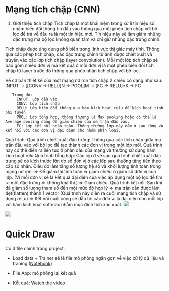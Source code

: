 # Mạng tích chập (CNN)
1. Giới thiệu tích chập
 Tích chập là một khái niệm trong xử lí tín hiệu số nhằm biến đổi thông tin đầu vào thông qua một phép tích chập với bộ lọc để trả về đầu ra là một tín hiệu mới. Tín hiệu này sẽ làm giảm những đặc trưng mà bộ lọc không quan tâm và chỉ giữ những đặc trưng chính.
  
 Tích chập được ứng dụng phổ biến trong lĩnh vực thị giác máy tính. Thông qua các phép tích chập, các đặc trưng chính từ ảnh được chiết xuất và truyền vào các lớp tích chập (layer convolution). Mỗi một lớp tích chập sẽ bao gồm nhiều đơn vị mà kết quả ở mỗi đơn vị là một phép biến đổi tích chập từ layer trước đó thông qua phép nhân tích chập với bộ lọc.
 
 Về cơ bản thiết kế của một mạng nơ ron tích chập 2 chiều có dạng như sau:
       INPUT -> [[CONV -> RELU]N -> POOL]M -> [FC -> RELU]*K -> FC
       
       Trong đó:
         INPUT: Lớp đầu vào
         CONV: Lớp tích chập
         RELU: Lớp biến đổi thông qua hàm kích hoạt relu để kích hoạt tính phi tuyến
         POOL: Lớp tổng hợp, thông thường là Max pooling hoặc có thể là Average pooling dùng để giảm chiều của ma trận đầu vào.
         FC: Lớp kết nối hoàn toàn. Thông thường lớp này nằm ở sau cùng và kết nối với các đơn vị đại diện cho nhóm phân loại.
 Quá trình:
   Quá trình chiết xuất đặc trưng: Thông qua các tích chập giữa ma trần đầu vào với bộ lọc để tạo thành các đơn vị trong một lớp mới. Quá trình này có thể diễn ra liên tục ở phần đầu của mạng và thường sử dụng hàm kích hoạt relu
   Quá trình tổng hợp: Các lớp ở về sau quá trình chiết xuất đặc trưng sẽ có kích thước lớn do số đơn vị ở các lớp sau thường tăng tiến theo cấp số nhân. Điều đó làm tăng số lượng hệ số và khối lượng tính toán trong mạng nơ ron.
    => Để giảm tải tính toán => giảm chiều ỏ giảm số đơn vị của lớp. 
    (Vì mỗi đơn vị sẽ là kết quả đại diện của việc áp dụng một bộ lọc để tìm ra một đặc trưng => không khả thi.)
    => Giảm chiều. 
   Quá trình kết nối: Sau khi đã giảm số lượng tham số đến một mức độ hợp lý
    => ma trận cần được làm dẹt(flatten) thành 1 vector (Quá trình này diễn ra cuối mạng tích chập và sử dụng reLu)
    => Kết nối cuối cùng sẽ dẫn tới các đơn vị là đại diện cho mỗi lớp với hàm kích hoạt softmax nhằm mục đích tích xác xuất.
   <img src= "https://developer.apple.com/library/archive/documentation/Performance/Conceptual/vImage/Art/kernel_convolution.jpg">
   
  <img src = "https://raw.githubusercontent.com/iamaaditya/iamaaditya.github.io/master/images/conv_arithmetic/full_padding_no_strides_transposed.gif">
   
   
# Quick Draw

Có 3 file chính trong project.
 
- Load data + Trainer sẽ lẽ file mô phỏng ngắn gọn về việc xử lý dữ liệu và traning
([Notebook](https://colab.research.google.com/drive/1aSfciE9msnYFWKnUkaFowD0npnLdxkM1#scrollTo=aR2Ws8jiJA3-))
- File App: mô phỏng lại kết quả

- Kết quả: [Watch the video](https://drive.google.com/file/d/18JTq-_9eOeDBeqKbQY0za9Ccrc_XhHQS/view?usp=sharing)
